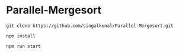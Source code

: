 # Parallel-Mergesort
  
    git clone https://github.com/singalkunal/Parallel-Mergesort.git
    
    npm install
    
    npm run start
